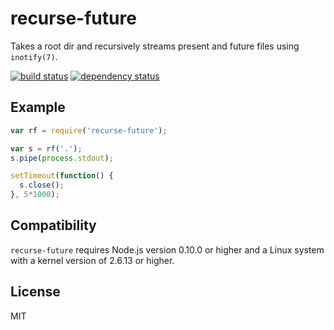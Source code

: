 recurse-future
==============

Takes a root dir and recursively streams present and
future files using `inotify(7)`.

[![build status](https://secure.travis-ci.org/uggedal/recurse-future.png)](http://travis-ci.org/uggedal/recurse-future)
[![dependency status](https://david-dm.org/uggedal/recurse-future.png)](https://david-dm.org/uggedal/recurse-future)

Example
-------

```javascript
var rf = require('recurse-future');

var s = rf('.');
s.pipe(process.stdout);

setTimeout(function() {
  s.close();
}, 5*1000);
```

Compatibility
-------------

`recurse-future` requires Node.js version 0.10.0 or higher and a Linux
system with a kernel version of 2.6.13 or higher.

License
-------

MIT

